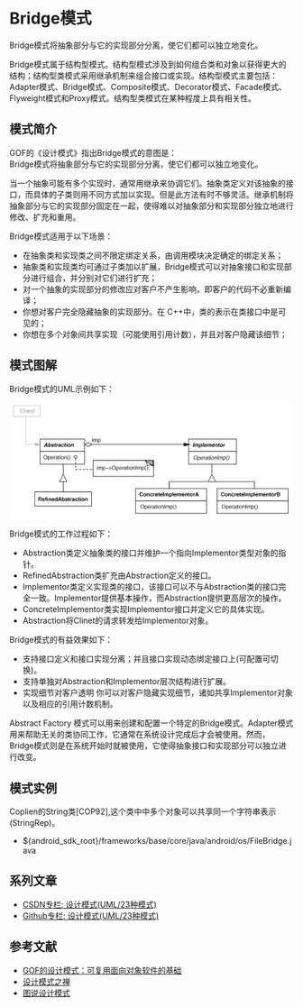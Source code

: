 # Bridge模式

Bridge模式将抽象部分与它的实现部分分离，使它们都可以独立地变化。

Bridge模式属于结构型模式。结构型模式涉及到如何组合类和对象以获得更大的结构；结构型类模式采用继承机制来组合接口或实现。结构型模式主要包括：Adapter模式、Bridge模式、Composite模式、Decorator模式、Facade模式、Flyweight模式和Proxy模式。结构型类模式在某种程度上具有相关性。

## 模式简介

GOF的《设计模式》指出Bridge模式的意图是：  
Bridge模式将抽象部分与它的实现部分分离，使它们都可以独立地变化。

当一个抽象可能有多个实现时，通常用继承来协调它们。抽象类定义对该抽象的接口，而具体的子类则用不同方式加以实现。但是此方法有时不够灵活。继承机制将抽象部分与它的实现部分固定在一起，使得难以对抽象部分和实现部分独立地进行修改、扩充和重用。

Bridge模式适用于以下场景：

- 在抽象类和实现类之间不限定绑定关系，由调用模块决定确定的绑定关系；
- 抽象类和实现类均可通过子类加以扩展，Bridge模式可以对抽象接口和实现部分进行组合，并分别对它们进行扩充；
- 对一个抽象的实现部分的修改应对客户不产生影响，即客户的代码不必重新编译；
- 你想对客户完全隐藏抽象的实现部分。在 C++中，类的表示在类接口中是可见的；
- 你想在多个对象间共享实现（可能使用引用计数），并且对客户隐藏该细节；

## 模式图解

Bridge模式的UML示例如下：

![Bridge模式示例](../images/structural_bridge.jpg)

Bridge模式的工作过程如下：

- Abstraction类定义抽象类的接口并维护一个指向Implementor类型对象的指针。
- RefinedAbstraction类扩充由Abstraction定义的接口。
- Implementor类定义实现类的接口，该接口可以不与Abstraction类的接口完全一致。Implementor提供基本操作，而Abstraction提供更高层次的操作。
- ConcreteImplementor类实现Implementor接口并定义它的具体实现。
- Abstraction将Clinet的请求转发给Implementor对象。

Bridge模式的有益效果如下：

- 支持接口定义和接口实现分离；并且接口实现动态绑定接口上(可配置可切换)。
- 支持单独对Abstraction和Implementor层次结构进行扩展。
- 实现细节对客户透明 你可以对客户隐藏实现细节，诸如共享Implementor对象以及相应的引用计数机制。

Abstract Factory 模式可以用来创建和配置一个特定的Bridge模式。Adapter模式用来帮助无关的类协同工作，它通常在系统设计完成后才会被使用。然而，Bridge模式则是在系统开始时就被使用，它使得抽象接口和实现部分可以独立进行改变。

## 模式实例

Coplien的String类[COP92],这个类中中多个对象可以共享同一个字符串表示(StringRep)。

- ${android_sdk_root}/frameworks/base/core/java/android/os/FileBridge.java

## 系列文章

- [CSDN专栏: 设计模式(UML/23种模式)](https://blog.csdn.net/column/details/27399.html)
- [Github专栏: 设计模式(UML/23种模式)](https://github.com/media-tm/MTDesignPattern)

## 参考文献

- [GOF的设计模式：可复用面向对象软件的基础](http://item.jd.com/10057319.html)
- [设计模式之禅](http://item.jd.com/11414555.html)
- [图说设计模式](https://github.com/me115/design_patterns)